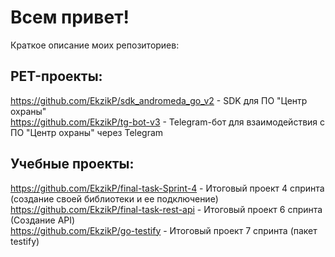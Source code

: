 # Всем привет!

Краткое описание моих репозиториев:

## PET-проекты:  
https://github.com/EkzikP/sdk_andromeda_go_v2 - SDK для ПО "Центр охраны"  
https://github.com/EkzikP/tg-bot-v3 - Telegram-бот для взаимодействия с ПО "Центр охраны" через Telegram

## Учебные проекты:  
https://github.com/EkzikP/final-task-Sprint-4 - Итоговый проект 4 спринта (создание своей библиотеки и ее подключение)  
https://github.com/EkzikP/final-task-rest-api - Итоговый проект 6 спринта (Создание API)  
https://github.com/EkzikP/go-testify - Итоговый проект 7 спринта (пакет testify)  
